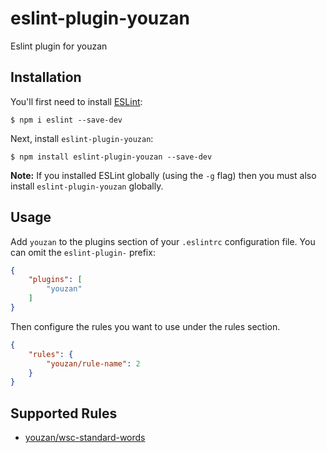 # eslint-plugin-youzan

Eslint plugin for youzan

## Installation

You'll first need to install [ESLint](http://eslint.org):

```
$ npm i eslint --save-dev
```

Next, install `eslint-plugin-youzan`:

```
$ npm install eslint-plugin-youzan --save-dev
```

**Note:** If you installed ESLint globally (using the `-g` flag) then you must also install `eslint-plugin-youzan` globally.

## Usage

Add `youzan` to the plugins section of your `.eslintrc` configuration file. You can omit the `eslint-plugin-` prefix:

```json
{
    "plugins": [
        "youzan"
    ]
}
```


Then configure the rules you want to use under the rules section.

```json
{
    "rules": {
        "youzan/rule-name": 2
    }
}
```

## Supported Rules

* [youzan/wsc-standard-words](./docs/rules/wsc-standard-words.md)





